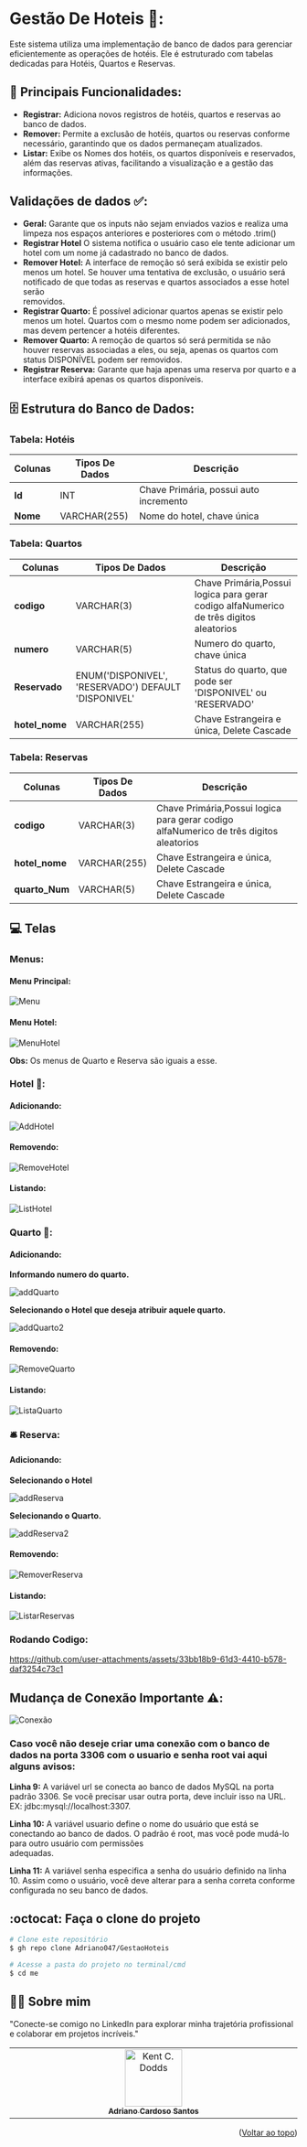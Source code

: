 <a id="readme-top"></a>
# Gestão De Hoteis 🏨:
Este sistema utiliza uma implementação de banco de dados para gerenciar eficientemente as operações de hotéis. Ele é estruturado com tabelas dedicadas para Hotéis, Quartos e Reservas.

## 🔧 Principais Funcionalidades: 
 - **Registrar:** Adiciona novos registros de hotéis, quartos e reservas ao banco de dados.
 - **Remover:** Permite a exclusão de hotéis, quartos ou reservas conforme necessário, garantindo que os dados permaneçam atualizados.
 - **Listar:** Exibe os Nomes dos hotéis, os quartos disponíveis e reservados, além das reservas ativas, facilitando a visualização e a gestão das informações.

## Validações de dados ✅:
- **Geral:** Garante que os inputs não sejam enviados vazios e realiza uma limpeza nos espaços anteriores e posteriores com o método .trim()
- **Registrar Hotel** O sistema notifica o usuário caso ele tente adicionar um hotel com um nome já cadastrado no banco de dados.
- **Remover Hotel:** A interface de remoção só será exibida se existir pelo menos um hotel. Se houver uma tentativa de exclusão, o usuário será notificado de que todas as reservas e quartos associados a esse hotel serão  
    removidos.
- **Registrar Quarto:**  É possível adicionar quartos apenas se existir pelo menos um hotel. Quartos com o mesmo nome podem ser adicionados, mas devem pertencer a hotéis diferentes.
- **Remover Quarto:** A remoção de quartos só será permitida se não houver reservas associadas a eles, ou seja, apenas os quartos com status DISPONÍVEL podem ser removidos.
- **Registrar Reserva:** Garante que haja apenas uma reserva por quarto e a interface exibirá apenas os quartos disponíveis.

## 🗄️ Estrutura do Banco de Dados:
###  Tabela: Hotéis
| Colunas  |  Tipos De Dados  |  Descrição             |
|----------| ---------------- |------------------------|
| **Id**   |       INT        |  Chave Primária, possui auto incremento             |
| **Nome** |  VARCHAR(255)    |  Nome do hotel, chave única                   |

### Tabela: Quartos
| Colunas  |  Tipos De Dados  |  Descrição             |
|----------| ---------------- |------------------------|
| **codigo**     |   VARCHAR(3)          | Chave Primária,Possui logica para gerar codigo alfaNumerico de três digitos aleatorios  |
| **numero**     |  VARCHAR(5)   |  Numero do quarto, chave única                      | 
| **Reservado**  |  ENUM('DISPONIVEL', 'RESERVADO') DEFAULT 'DISPONIVEL'        | Status do quarto, que pode ser 'DISPONIVEL' ou 'RESERVADO'            |
| **hotel_nome** |  VARCHAR(255)   |   Chave Estrangeira e única, Delete Cascade                    |

### Tabela: Reservas
| Colunas  |  Tipos De Dados  |  Descrição             |
|----------| ---------------- |------------------------|
| **codigo**     |  VARCHAR(3)      |  Chave Primária,Possui logica para gerar codigo alfaNumerico de três digitos aleatorios |
| **hotel_nome** |  VARCHAR(255)    |  Chave Estrangeira e única, Delete Cascade                      |
| **quarto_Num** |  VARCHAR(5)     |  Chave Estrangeira e única, Delete Cascade                      |

## 💻 Telas
### Menus:
   #### Menu Principal:
   ![Menu](https://github.com/user-attachments/assets/6ada155f-47d2-49ad-b41d-6160db3496f3)
   #### Menu Hotel:
   ![MenuHotel](https://github.com/user-attachments/assets/ab2df1ec-207c-442e-b445-6c05d3fc288a)
   
   **Obs:** Os menus de Quarto e Reserva são iguais a esse.
### Hotel 🚪:
   #### Adicionando: 
   ![AddHotel](https://github.com/user-attachments/assets/3f35f3af-dec8-40e7-b473-494018f0d005)
   #### Removendo:
   ![RemoveHotel](https://github.com/user-attachments/assets/6f3a21ac-7d39-4b78-94e0-29c3254a3351)
   #### Listando:
   ![ListHotel](https://github.com/user-attachments/assets/8f6bd535-ba24-4908-8e7e-1c5d88704155)

### Quarto 🔑:
   #### Adicionando:
   **Informando numero do quarto.**
   
   ![addQuarto](https://github.com/user-attachments/assets/d3b16b6b-7e71-459a-a731-bcf416dd73aa)
   
   **Selecionando o Hotel que deseja atribuir aquele quarto.**
   
   ![addQuarto2](https://github.com/user-attachments/assets/1e0048fb-4544-4122-9b10-abef8665cdf4)
   #### Removendo: 
   ![RemoveQuarto](https://github.com/user-attachments/assets/82367a00-2871-4c74-9399-a302a1b37dbd)
   #### Listando:
   ![ListaQuarto](https://github.com/user-attachments/assets/cb23cccb-5232-4045-a800-5a294c01a705)


### 🛎️ Reserva:
   #### Adicionando: 
   **Selecionando o Hotel**
   
   ![addReserva](https://github.com/user-attachments/assets/49df026d-3d72-48fa-863a-f3b722cee14b)

   **Selecionando o Quarto.**
   
   ![addReserva2](https://github.com/user-attachments/assets/8ebffd6f-0780-4916-a9a1-edf24dd06e70)
   #### Removendo:
   ![RemoverReserva](https://github.com/user-attachments/assets/6833e18d-b53a-486d-9895-5af4baf332b2)
   #### Listando:
   ![ListarReservas](https://github.com/user-attachments/assets/7ba70ce1-587b-4538-bf1c-a6dfbd4e7b5e)

### Rodando Codigo:
https://github.com/user-attachments/assets/33bb18b9-61d3-4410-b578-daf3254c73c1

## Mudança de Conexão Importante ⚠️:
![Conexão](https://github.com/user-attachments/assets/a363d006-5b52-4269-9357-1258e12620ea)

### Caso você não deseje criar uma conexão com o banco de dados na porta 3306 com o usuario e senha root vai aqui alguns avisos: 
**Linha 9:** A variável url se conecta ao banco de dados MySQL na porta padrão 3306. Se você precisar usar outra porta, deve incluir isso na URL. EX: jdbc:mysql://localhost:3307.

**Linha 10:** A variável usuario define o nome do usuário que está se conectando ao banco de dados. O padrão é root, mas você pode mudá-lo para outro usuário com permissões  
adequadas.

**Linha 11:** A variável senha especifica a senha do usuário definido na linha 10. Assim como o usuário, você deve alterar para a senha correta conforme configurada no seu banco de dados.

## :octocat: Faça o clone do projeto

```bash
# Clone este repositório
$ gh repo clone Adriano047/GestaoHoteis

# Acesse a pasta do projeto no terminal/cmd
$ cd me

```


## 👨‍🔧 Sobre mim
"Conecte-se comigo no LinkedIn para explorar minha trajetória profissional e colaborar em projetos incríveis."
<table>
  <tbody>
    <tr>
      <td align="center" valign="top" width="14.28%"><a href="https://www.linkedin.com/in/cardosodev047/"><img src="https://media.licdn.com/dms/image/v2/D4D03AQFRff9YjluTHQ/profile-displayphoto-shrink_400_400/profile-displayphoto-shrink_400_400/0/1713879990636?e=2147483647&v=beta&t=AIThEkfC267uJ_bVz5bpXdPbuvQlDzdWdeb4JgeSkxQ" width="100px;" alt="Kent C. Dodds"/><br /><sub><b>Adriano Cardoso Santos</b></sub></a><br />
    </tr>
  </tbody>
</table>

<p align="right">(<a href="#readme-top">Voltar ao topo</a>)</p>
